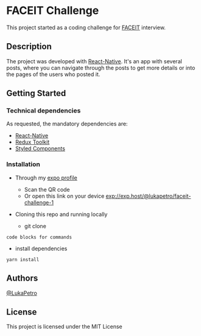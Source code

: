 # FACEIT Challenge

This project started as a coding challenge for [FACEIT](https://www.faceit.com/) interview.

## Description

The project was developed with [React-Native](https://reactnative.dev/). It's an app with several posts, where you can navigate through the posts to get more details or into the pages of the users who posted it.

## Getting Started

### Technical dependencies

As requested, the mandatory dependencies are:

- [React-Native](https://reactnative.dev/)
- [Redux Toolkit](https://redux-toolkit.js.org/)
- [Styled Components](https://styled-components.com/)

### Installation

- Through my [expo profile ](https://expo.dev/@lukapetro/faceit-challenge-1)

  - Scan the QR code
  - Or open this link on your device <exp://exp.host/@lukapetro/faceit-challenge-1>

- Cloning this repo and running locally

  - git clone

```
code blocks for commands
```

- install dependencies

```
yarn install
```

## Authors

[@LukaPetro](https://www.lukapetrovic.dev/)

## License

This project is licensed under the MIT License
